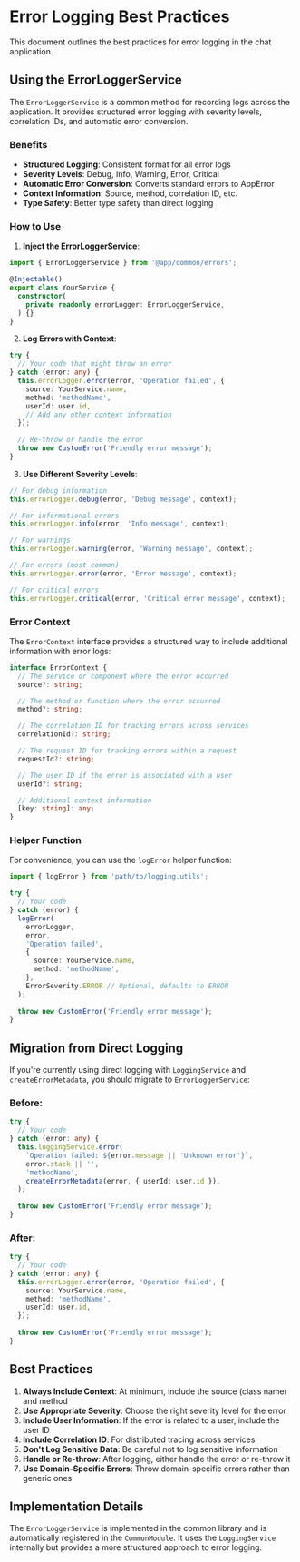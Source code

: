 # Error Logging Best Practices

This document outlines the best practices for error logging in the chat application.

## Using the ErrorLoggerService

The `ErrorLoggerService` is a common method for recording logs across the application. It provides structured error logging with severity levels, correlation IDs, and automatic error conversion.

### Benefits

- **Structured Logging**: Consistent format for all error logs
- **Severity Levels**: Debug, Info, Warning, Error, Critical
- **Automatic Error Conversion**: Converts standard errors to AppError
- **Context Information**: Source, method, correlation ID, etc.
- **Type Safety**: Better type safety than direct logging

### How to Use

1. **Inject the ErrorLoggerService**:

```typescript
import { ErrorLoggerService } from '@app/common/errors';

@Injectable()
export class YourService {
  constructor(
    private readonly errorLogger: ErrorLoggerService,
  ) {}
}
```

2. **Log Errors with Context**:

```typescript
try {
  // Your code that might throw an error
} catch (error: any) {
  this.errorLogger.error(error, 'Operation failed', {
    source: YourService.name,
    method: 'methodName',
    userId: user.id,
    // Add any other context information
  });
  
  // Re-throw or handle the error
  throw new CustomError('Friendly error message');
}
```

3. **Use Different Severity Levels**:

```typescript
// For debug information
this.errorLogger.debug(error, 'Debug message', context);

// For informational errors
this.errorLogger.info(error, 'Info message', context);

// For warnings
this.errorLogger.warning(error, 'Warning message', context);

// For errors (most common)
this.errorLogger.error(error, 'Error message', context);

// For critical errors
this.errorLogger.critical(error, 'Critical error message', context);
```

### Error Context

The `ErrorContext` interface provides a structured way to include additional information with error logs:

```typescript
interface ErrorContext {
  // The service or component where the error occurred
  source?: string;

  // The method or function where the error occurred
  method?: string;

  // The correlation ID for tracking errors across services
  correlationId?: string;

  // The request ID for tracking errors within a request
  requestId?: string;

  // The user ID if the error is associated with a user
  userId?: string;

  // Additional context information
  [key: string]: any;
}
```

### Helper Function

For convenience, you can use the `logError` helper function:

```typescript
import { logError } from 'path/to/logging.utils';

try {
  // Your code
} catch (error) {
  logError(
    errorLogger,
    error,
    'Operation failed',
    {
      source: YourService.name,
      method: 'methodName',
    },
    ErrorSeverity.ERROR // Optional, defaults to ERROR
  );
  
  throw new CustomError('Friendly error message');
}
```

## Migration from Direct Logging

If you're currently using direct logging with `LoggingService` and `createErrorMetadata`, you should migrate to `ErrorLoggerService`:

### Before:

```typescript
try {
  // Your code
} catch (error: any) {
  this.loggingService.error(
    `Operation failed: ${error.message || 'Unknown error'}`,
    error.stack || '',
    'methodName',
    createErrorMetadata(error, { userId: user.id }),
  );
  
  throw new CustomError('Friendly error message');
}
```

### After:

```typescript
try {
  // Your code
} catch (error: any) {
  this.errorLogger.error(error, 'Operation failed', {
    source: YourService.name,
    method: 'methodName',
    userId: user.id,
  });
  
  throw new CustomError('Friendly error message');
}
```

## Best Practices

1. **Always Include Context**: At minimum, include the source (class name) and method
2. **Use Appropriate Severity**: Choose the right severity level for the error
3. **Include User Information**: If the error is related to a user, include the user ID
4. **Include Correlation ID**: For distributed tracing across services
5. **Don't Log Sensitive Data**: Be careful not to log sensitive information
6. **Handle or Re-throw**: After logging, either handle the error or re-throw it
7. **Use Domain-Specific Errors**: Throw domain-specific errors rather than generic ones

## Implementation Details

The `ErrorLoggerService` is implemented in the common library and is automatically registered in the `CommonModule`. It uses the `LoggingService` internally but provides a more structured approach to error logging.
